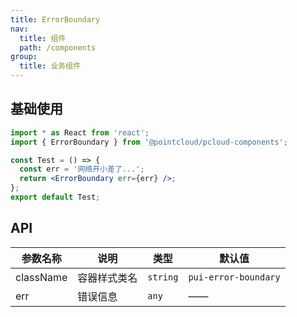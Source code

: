 ```yaml
---
title: ErrorBoundary
nav:
  title: 组件
  path: /components
group:
  title: 业务组件
---
```


## 基础使用

```jsx
import * as React from 'react';
import { ErrorBoundary } from '@pointcloud/pcloud-components';

const Test = () => {
  const err = '网络开小差了...';
  return <ErrorBoundary err={err} />;
};
export default Test;
```

## API

| 参数名称  | 说明         | 类型     | 默认值               |
| --------- | ------------ | -------- | -------------------- |
| className | 容器样式类名 | `string` | `pui-error-boundary` |
| err       | 错误信息     | `any`    | ——                   |
